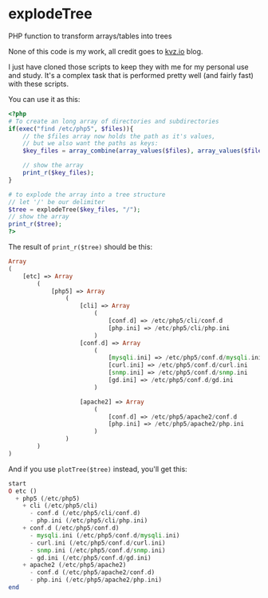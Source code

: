 # explodeTree
PHP function to transform arrays/tables into trees

None of this code is my work, all credit goes to [kvz.io](http://kvz.io/blog/2007/10/03/convert-anything-to-tree-structures-in-php/) blog.

I just have cloned those scripts to keep they with me for my personal use and study. It's a complex task that is performed pretty well (and fairly fast) with these scripts.

You can use it as this:
```php
<?php
# To create an long array of directories and subdirectories
if(exec("find /etc/php5", $files)){
    // the $files array now holds the path as it's values,
    // but we also want the paths as keys:
    $key_files = array_combine(array_values($files), array_values($files));

    // show the array
    print_r($key_files);
}

# to explode the array into a tree structure
// let '/' be our delimiter
$tree = explodeTree($key_files, "/");
// show the array
print_r($tree);
?>
```

The result of `print_r($tree)` should be this:
```php
Array
(
    [etc] => Array
        (
            [php5] => Array
                (
                    [cli] => Array
                        (
                            [conf.d] => /etc/php5/cli/conf.d
                            [php.ini] => /etc/php5/cli/php.ini
                        )
                    [conf.d] => Array
                        (
                            [mysqli.ini] => /etc/php5/conf.d/mysqli.ini
                            [curl.ini] => /etc/php5/conf.d/curl.ini
                            [snmp.ini] => /etc/php5/conf.d/snmp.ini
                            [gd.ini] => /etc/php5/conf.d/gd.ini
                        )

                    [apache2] => Array
                        (
                            [conf.d] => /etc/php5/apache2/conf.d
                            [php.ini] => /etc/php5/apache2/php.ini
                        )
                )
        )
)
```

And if you use `plotTree($tree)` instead, you'll get this:
```php
start
O etc ()
  + php5 (/etc/php5)
    + cli (/etc/php5/cli)
      - conf.d (/etc/php5/cli/conf.d)
      - php.ini (/etc/php5/cli/php.ini)
    + conf.d (/etc/php5/conf.d)
      - mysqli.ini (/etc/php5/conf.d/mysqli.ini)
      - curl.ini (/etc/php5/conf.d/curl.ini)
      - snmp.ini (/etc/php5/conf.d/snmp.ini)
      - gd.ini (/etc/php5/conf.d/gd.ini)
    + apache2 (/etc/php5/apache2)
      - conf.d (/etc/php5/apache2/conf.d)
      - php.ini (/etc/php5/apache2/php.ini)
end
```
